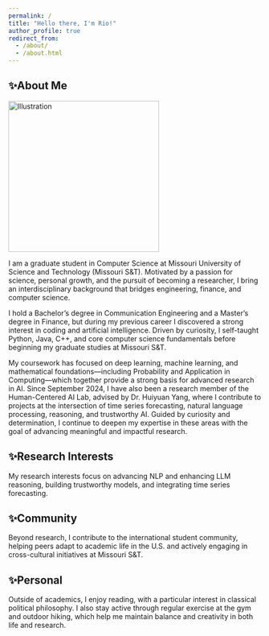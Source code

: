 ```yaml
---
permalink: /
title: "Hello there, I'm Rio!"
author_profile: true
redirect_from: 
  - /about/
  - /about.html
---
```


 
## **✨About Me**
<img src="{{ site.baseurl }}/images/Sandy_Tech-20_Single-04.jpg"
     alt="Illustration" class="align-right" width="300" />

I am a graduate student in Computer Science at Missouri University of Science and Technology (Missouri S&T). Motivated by a passion for science, personal growth, and the pursuit of becoming a researcher, I bring an interdisciplinary background that bridges engineering, finance, and computer science.

I hold a Bachelor’s degree in Communication Engineering and a Master’s degree in Finance, but during my previous career I discovered a strong interest in coding and artificial intelligence. Driven by curiosity, I self-taught Python, Java, C++, and core computer science fundamentals before beginning my graduate studies at Missouri S&T.

My coursework has focused on deep learning, machine learning, and mathematical foundations—including Probability and Application in Computing—which together provide a strong basis for advanced research in AI. Since September 2024, I have also been a research member of the Human-Centered AI Lab, advised by Dr. Huiyuan Yang, where I contribute to projects at the intersection of time series forecasting, natural language processing, reasoning, and trustworthy AI. Guided by curiosity and determination, I continue to deepen my expertise in these areas with the goal of advancing meaningful and impactful research.

## **✨Research Interests**

My research interests focus on advancing NLP and enhancing LLM reasoning, building trustworthy models, and integrating time series forecasting.

## **✨Community**

Beyond research, I contribute to the international student community, helping peers adapt to academic life in the U.S. and actively engaging in cross-cultural initiatives at Missouri S&T.

## **✨Personal**

Outside of academics, I enjoy reading, with a particular interest in classical political philosophy. I also stay active through regular exercise at the gym and outdoor hiking, which help me maintain balance and creativity in both life and research.

